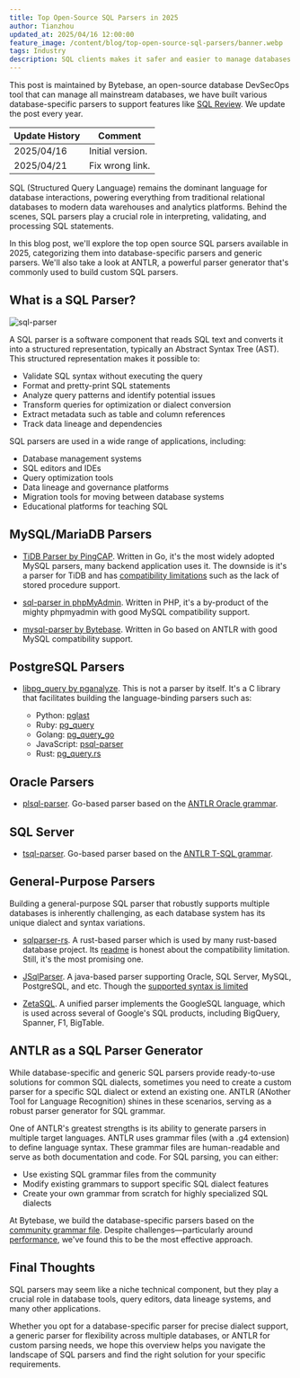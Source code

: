 ```yaml
---
title: Top Open-Source SQL Parsers in 2025
author: Tianzhou
updated_at: 2025/04/16 12:00:00
feature_image: /content/blog/top-open-source-sql-parsers/banner.webp
tags: Industry
description: SQL clients makes it safer and easier to manage databases. In this post, we are taking a look at open source SQL clients options for you to try in 2024.
---
```


<HintBlock type="info">

This post is maintained by Bytebase, an open-source database DevSecOps tool that can manage all mainstream databases, we have built various database-specific parsers to support features like [SQL Review](/docs/sql-review/overview/). We update the post every year.

</HintBlock>

| Update History | Comment          |
| -------------- | ---------------- |
| 2025/04/16     | Initial version. |
| 2025/04/21     | Fix wrong link.  |

SQL (Structured Query Language) remains the dominant language for database interactions, powering everything from traditional relational databases to modern data warehouses and analytics platforms. Behind the scenes, SQL parsers play a crucial role in interpreting, validating, and processing SQL statements.

In this blog post, we'll explore the top open source SQL parsers available in 2025, categorizing them into database-specific parsers and generic parsers. We'll also take a look at ANTLR, a powerful parser generator that's commonly used to build custom SQL parsers.

## What is a SQL Parser?

![sql-parser](/content/blog/top-open-source-sql-parsers/sql-parser-arch.svg)

A SQL parser is a software component that reads SQL text and converts it into a structured representation, typically an Abstract Syntax Tree (AST). This structured representation makes it possible to:

- Validate SQL syntax without executing the query
- Format and pretty-print SQL statements
- Analyze query patterns and identify potential issues
- Transform queries for optimization or dialect conversion
- Extract metadata such as table and column references
- Track data lineage and dependencies

SQL parsers are used in a wide range of applications, including:

- Database management systems
- SQL editors and IDEs
- Query optimization tools
- Data lineage and governance platforms
- Migration tools for moving between database systems
- Educational platforms for teaching SQL

## MySQL/MariaDB Parsers

- [TiDB Parser by PingCAP](https://github.com/pingcap/tidb/tree/master/pkg/parser). Written in Go, it's the most widely adopted MySQL parsers, many backend application uses it. The downside is it's a parser for TiDB and has [compatibility limitations](https://docs.pingcap.com/tidb/stable/mysql-compatibility/) such as the lack of stored procedure support.

- [sql-parser in phpMyAdmin](https://github.com/phpmyadmin/sql-parser). Written in PHP, it's a by-product of the mighty phpmyadmin with good MySQL compatibility support.

- [mysql-parser by Bytebase](https://github.com/bytebase/mysql-parser). Written in Go based on ANTLR with good MySQL compatibility support.

## PostgreSQL Parsers

- [libpg_query by pganalyze](https://github.com/pganalyze/libpg_query). This is not a parser by itself. It's a C library that facilitates building the language-binding parsers such as:

  - Python: [pglast](https://github.com/pganalyze/pg_query)
  - Ruby: [pg_query](https://github.com/pganalyze/pg_query)
  - Golang: [pg_query_go](https://github.com/pganalyze/pg_query_go)
  - JavaScript: [psql-parser](https://github.com/launchql/pgsql-parser)
  - Rust: [pg_query.rs](https://github.com/pganalyze/pg_query.rs)

## Oracle Parsers

- [plsql-parser](https://github.com/bytebase/plsql-parser). Go-based parser based on the [ANTLR Oracle grammar](https://github.com/antlr/grammars-v4/tree/master/sql/plsql).

## SQL Server

- [tsql-parser](https://github.com/bytebase/tsql-parser). Go-based parser based on the [ANTLR T-SQL grammar](https://github.com/antlr/grammars-v4/blob/master/sql/tsql).

## General-Purpose Parsers

Building a general-purpose SQL parser that robustly supports multiple databases is inherently challenging, as each database system has its unique dialect and syntax variations.

- [sqlparser-rs](https://github.com/apache/datafusion-sqlparser-rs). A rust-based parser which is used by many rust-based database project. Its [readme](https://github.com/apache/datafusion-sqlparser-rs?tab=readme-ov-file#source-locations-work-in-progress) is honest about the compatibility limitation. Still, it's the most promising one.

- [JSqlParser](https://github.com/JSQLParser/JSqlParser). A java-based parser supporting Oracle, SQL Server, MySQL, PostgreSQL, and etc. Though the [supported syntax is limited](https://github.com/JSQLParser/JSqlParser?tab=readme-ov-file#supported-grammar-and-syntax)

- [ZetaSQL](https://github.com/google/zetasql). A unified parser implements the GoogleSQL language, which is used across several of Google's SQL products, including BigQuery, Spanner, F1, BigTable.

## ANTLR as a SQL Parser Generator

While database-specific and generic SQL parsers provide ready-to-use solutions for common SQL dialects, sometimes you need to create a custom parser for a specific SQL dialect or extend an existing one. ANTLR (ANother Tool for Language Recognition) shines in these scenarios, serving as a robust parser generator for SQL grammar.

One of ANTLR's greatest strengths is its ability to generate parsers in multiple target languages. ANTLR uses grammar files (with a .g4 extension) to define language syntax. These grammar files are human-readable and serve as both documentation and code. For SQL parsing, you can either:

- Use existing SQL grammar files from the community
- Modify existing grammars to support specific SQL dialect features
- Create your own grammar from scratch for highly specialized SQL dialects

At Bytebase, we build the database-specific parsers based on the [community grammar file](https://github.com/antlr/grammars-v4). Despite challenges—particularly around [performance](https://www.bytebase.com/blog/how-we-improved-sql-parser-speed-70x/), we've found this to be the most effective approach.

## Final Thoughts

SQL parsers may seem like a niche technical component, but they play a crucial role in database tools, query editors, data lineage systems, and many other applications.

Whether you opt for a database-specific parser for precise dialect support, a generic parser for flexibility across multiple databases, or ANTLR for custom parsing needs, we hope this overview helps you navigate the landscape of SQL parsers and find the right solution for your specific requirements.
